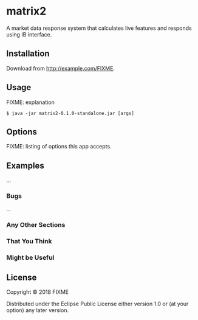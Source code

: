 # matrix2

A market data response system that calculates live features and responds using IB interface. 

## Installation

Download from http://example.com/FIXME.

## Usage

FIXME: explanation

    $ java -jar matrix2-0.1.0-standalone.jar [args]

## Options

FIXME: listing of options this app accepts.

## Examples

...

### Bugs

...

### Any Other Sections
### That You Think
### Might be Useful

## License

Copyright © 2018 FIXME

Distributed under the Eclipse Public License either version 1.0 or (at
your option) any later version.
